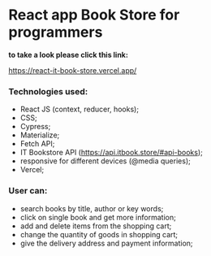 # React app Book Store for programmers

**to take a look please click this link:** 

 https://react-it-book-store.vercel.app/

### Technologies used: 
* React JS (context, reducer, hooks);
* CSS;
* Cypress;
* Materialize;
* Fetch API;
* IT Bookstore API (https://api.itbook.store/#api-books);
* responsive for different devices (@media queries);
* Vercel;

### User can:
* search books by title, author or key words;
* click on single book and get more information;
* add and delete items from the shopping cart;
* change the quantity of goods in shopping cart;
* give the delivery address and payment information;